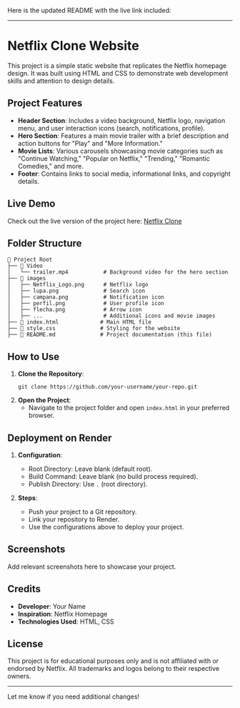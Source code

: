 Here is the updated README with the live link included:

---

# Netflix Clone Website

This project is a simple static website that replicates the Netflix homepage design. It was built using HTML and CSS to demonstrate web development skills and attention to design details.

## Project Features

- **Header Section**: Includes a video background, Netflix logo, navigation menu, and user interaction icons (search, notifications, profile).
- **Hero Section**: Features a main movie trailer with a brief description and action buttons for "Play" and "More Information."
- **Movie Lists**: Various carousels showcasing movie categories such as "Continue Watching," "Popular on Netflix," "Trending," "Romantic Comedies," and more.
- **Footer**: Contains links to social media, informational links, and copyright details.

## Live Demo

Check out the live version of the project here: [Netflix Clone](https://netflixclon-jkms.onrender.com)

## Folder Structure

```
📂 Project Root
├── 📂 Video
│   └── trailer.mp4           # Background video for the hero section
├── 📂 images
│   ├── Netflix_Logo.png      # Netflix logo
│   ├── lupa.png              # Search icon
│   ├── campana.png           # Notification icon
│   ├── perfil.png            # User profile icon
│   ├── flecha.png            # Arrow icon
│   ├── ...                   # Additional icons and movie images
├── 📜 index.html             # Main HTML file
├── 📜 style.css              # Styling for the website
├── 📜 README.md              # Project documentation (this file)
```

## How to Use

1. **Clone the Repository**:
   ```
   git clone https://github.com/your-username/your-repo.git
   ```
2. **Open the Project**:
   - Navigate to the project folder and open `index.html` in your preferred browser.

## Deployment on Render

1. **Configuration**:
   - Root Directory: Leave blank (default root).
   - Build Command: Leave blank (no build process required).
   - Publish Directory: Use `.` (root directory).

2. **Steps**:
   - Push your project to a Git repository.
   - Link your repository to Render.
   - Use the configurations above to deploy your project.

## Screenshots

Add relevant screenshots here to showcase your project.

## Credits

- **Developer**: Your Name
- **Inspiration**: Netflix Homepage
- **Technologies Used**: HTML, CSS

## License

This project is for educational purposes only and is not affiliated with or endorsed by Netflix. All trademarks and logos belong to their respective owners.

---

Let me know if you need additional changes!
